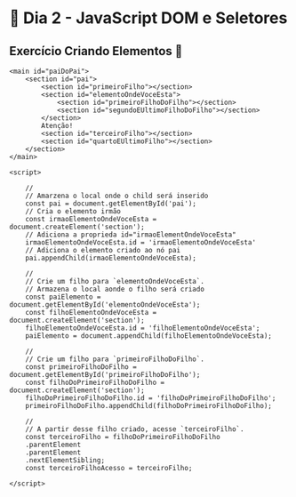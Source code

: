 # :dart: Dia 2 - JavaScript DOM e Seletores
## Exercício Criando Elementos :rocket:

    <main id="paiDoPai">
        <section id="pai">
            <section id="primeiroFilho"></section>
            <section id="elementoOndeVoceEsta">
                <section id="primeiroFilhoDoFilho"></section>
                <section id="segundoEUltimoFilhoDoFilho"></section>
            </section>
            Atenção!
            <section id="terceiroFilho"></section>
            <section id="quartoEUltimoFilho"></section>
        </section>
    </main>
  
    <script>

        //
        // Amarzena o local onde o child será inserido
        const pai = document.getElementById('pai');
        // Cria o elemento irmão
        const irmaoElementoOndeVoceEsta = document.createElement('section');
        // Adiciona a proprieda id="irmaoElementOndeVoceEsta"
        irmaoElementoOndeVoceEsta.id = 'irmaoElementoOndeVoceEsta'
        // Adiciona o elemento criado ao nó pai
        pai.appendChild(irmaoElementoOndeVoceEsta);
        
        //
        // Crie um filho para `elementoOndeVoceEsta`.
        // Armazena o local aonde o filho será criado
        const paiElemento = document.getElementById('elementoOndeVoceEsta');
        const filhoElementoOndeVoceEsta = document.createElement('section');
        filhoElementoOndeVoceEsta.id = 'filhoElementoOndeVoceEsta';
        paiElemento = document.appendChild(filhoElementoOndeVoceEsta); 
        
        //
        // Crie um filho para `primeiroFilhoDoFilho`.
        const primeiroFilhoDoFilho = document.getElementById('primeiroFilhoDoFilho');
        const filhoDoPrimeiroFilhoDoFilho = document.createElement('section');
        filhoDoPrimeiroFilhoDoFilho.id = 'filhoDoPrimeiroFilhoDoFilho';
        primeiroFilhoDoFilho.appendChild(filhoDoPrimeiroFilhoDoFilho);

        //
        // A partir desse filho criado, acesse `terceiroFilho`.
        const terceiroFilho = filhoDoPrimeiroFilhoDoFilho
        .parentElement
        .parentElement
        .nextElementSibling;
        const terceiroFilhoAcesso = terceiroFilho;

    </script>
